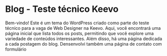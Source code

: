 # Blog - Teste técnico Keevo

Bem-vindo! Este é um tema do WordPress criado como parte do teste técnico para a vaga de Web Designer na Keevo. Aqui, você encontrará uma página inicial que lista todos os posts, permitindo que você explore uma variedade de conteúdos interessantes. Além disso, há uma página dedicada a cada postagem do blog. Densenvolvi também uma página de contato com formulário
